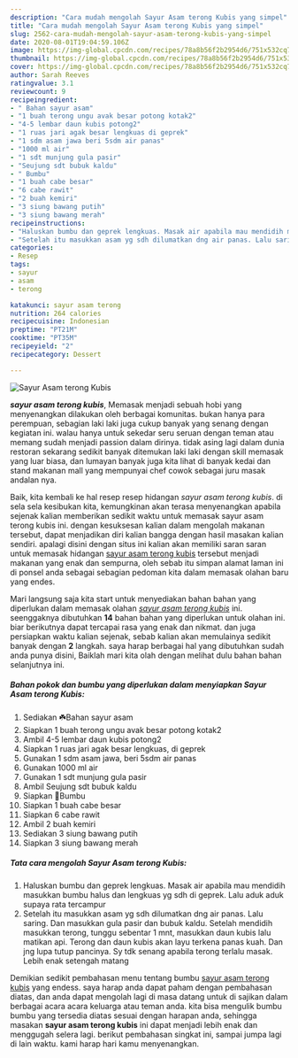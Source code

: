 ```yaml
---
description: "Cara mudah mengolah Sayur Asam terong Kubis yang simpel"
title: "Cara mudah mengolah Sayur Asam terong Kubis yang simpel"
slug: 2562-cara-mudah-mengolah-sayur-asam-terong-kubis-yang-simpel
date: 2020-08-01T19:04:59.106Z
image: https://img-global.cpcdn.com/recipes/78a8b56f2b2954d6/751x532cq70/sayur-asam-terong-kubis-foto-resep-utama.jpg
thumbnail: https://img-global.cpcdn.com/recipes/78a8b56f2b2954d6/751x532cq70/sayur-asam-terong-kubis-foto-resep-utama.jpg
cover: https://img-global.cpcdn.com/recipes/78a8b56f2b2954d6/751x532cq70/sayur-asam-terong-kubis-foto-resep-utama.jpg
author: Sarah Reeves
ratingvalue: 3.1
reviewcount: 9
recipeingredient:
- " Bahan sayur asam"
- "1 buah terong ungu avak besar potong kotak2"
- "4-5 lembar daun kubis potong2"
- "1 ruas jari agak besar lengkuas di geprek"
- "1 sdm asam jawa beri 5sdm air panas"
- "1000 ml air"
- "1 sdt munjung gula pasir"
- "Seujung sdt bubuk kaldu"
- " Bumbu"
- "1 buah cabe besar"
- "6 cabe rawit"
- "2 buah kemiri"
- "3 siung bawang putih"
- "3 siung bawang merah"
recipeinstructions:
- "Haluskan bumbu dan geprek lengkuas. Masak air apabila mau mendidih masukkan bumbu halus dan lengkuas yg sdh di geprek. Lalu aduk aduk supaya rata tercampur"
- "Setelah itu masukkan asam yg sdh dilumatkan dng air panas. Lalu saring. Dan masukkan gula pasir dan bubuk kaldu. Setelah mendidih masukkan terong, tunggu sebentar 1 mnt, masukkan daun kubis lalu matikan api. Terong dan daun kubis akan layu terkena panas kuah. Dan jng lupa tutup pancinya. Sy tdk senang apabila terong terlalu masak. Lebih enak setengah matang"
categories:
- Resep
tags:
- sayur
- asam
- terong

katakunci: sayur asam terong 
nutrition: 264 calories
recipecuisine: Indonesian
preptime: "PT21M"
cooktime: "PT35M"
recipeyield: "2"
recipecategory: Dessert

---
```



![Sayur Asam terong Kubis](https://img-global.cpcdn.com/recipes/78a8b56f2b2954d6/751x532cq70/sayur-asam-terong-kubis-foto-resep-utama.jpg)

<b><i>sayur asam terong kubis</i></b>, Memasak menjadi sebuah hobi yang menyenangkan dilakukan oleh berbagai komunitas. bukan hanya para perempuan, sebagian laki laki juga cukup banyak yang senang dengan kegiatan ini. walau hanya untuk sekedar seru seruan dengan teman atau memang sudah menjadi passion dalam dirinya. tidak asing lagi dalam dunia restoran sekarang sedikit banyak ditemukan laki laki dengan skill memasak yang luar biasa, dan lumayan banyak juga kita lihat di banyak kedai dan stand makanan mall yang mempunyai chef cowok sebagai juru masak andalan nya.



Baik, kita kembali ke hal resep resep hidangan <i>sayur asam terong kubis</i>. di sela sela kesibukan kita, kemungkinan akan terasa menyenangkan apabila sejenak kalian memberikan sedikit waktu untuk memasak sayur asam terong kubis ini. dengan kesuksesan kalian dalam mengolah makanan tersebut, dapat menjadikan diri kalian bangga dengan hasil masakan kalian sendiri. apalagi disini dengan situs ini kalian akan memiliki saran saran untuk memasak hidangan <u>sayur asam terong kubis</u> tersebut menjadi makanan yang enak dan sempurna, oleh sebab itu simpan alamat laman ini di ponsel anda sebagai sebagian pedoman kita dalam memasak olahan baru yang endes.


Mari langsung saja kita start untuk menyediakan bahan bahan yang diperlukan dalam memasak olahan <u><i>sayur asam terong kubis</i></u> ini. seenggaknya dibutuhkan <b>14</b> bahan bahan yang diperlukan untuk olahan ini. biar berikutnya dapat tercapai rasa yang enak dan nikmat. dan juga persiapkan waktu kalian sejenak, sebab kalian akan memulainya sedikit banyak dengan <b>2</b> langkah. saya harap berbagai hal yang dibutuhkan sudah anda punya disini, Baiklah mari kita olah dengan melihat dulu bahan bahan selanjutnya ini.

<!--inarticleads1-->

##### Bahan pokok dan bumbu yang diperlukan dalam menyiapkan Sayur Asam terong Kubis:

1. Sediakan  ☘️Bahan sayur asam
1. Siapkan 1 buah terong ungu avak besar potong kotak2
1. Ambil 4-5 lembar daun kubis potong2
1. Siapkan 1 ruas jari agak besar lengkuas, di geprek
1. Gunakan 1 sdm asam jawa, beri 5sdm air panas
1. Gunakan 1000 ml air
1. Gunakan 1 sdt munjung gula pasir
1. Ambil Seujung sdt bubuk kaldu
1. Siapkan  🌿Bumbu
1. Siapkan 1 buah cabe besar
1. Siapkan 6 cabe rawit
1. Ambil 2 buah kemiri
1. Sediakan 3 siung bawang putih
1. Siapkan 3 siung bawang merah




<!--inarticleads2-->

##### Tata cara mengolah Sayur Asam terong Kubis:

1. Haluskan bumbu dan geprek lengkuas. Masak air apabila mau mendidih masukkan bumbu halus dan lengkuas yg sdh di geprek. Lalu aduk aduk supaya rata tercampur
1. Setelah itu masukkan asam yg sdh dilumatkan dng air panas. Lalu saring. Dan masukkan gula pasir dan bubuk kaldu. Setelah mendidih masukkan terong, tunggu sebentar 1 mnt, masukkan daun kubis lalu matikan api. Terong dan daun kubis akan layu terkena panas kuah. Dan jng lupa tutup pancinya. Sy tdk senang apabila terong terlalu masak. Lebih enak setengah matang




Demikian sedikit pembahasan menu tentang bumbu <u>sayur asam terong kubis</u> yang endess. saya harap anda dapat paham dengan pembahasan diatas, dan anda dapat mengolah lagi di masa datang untuk di sajikan dalam berbagai acara acara keluarga atau teman anda. kita bisa mengulik bumbu bumbu yang tersedia diatas sesuai dengan harapan anda, sehingga masakan <b>sayur asam terong kubis</b> ini dapat menjadi lebih enak dan menggugah selera lagi. berikut pembahasan singkat ini, sampai jumpa lagi di lain waktu. kami harap hari kamu menyenangkan.
